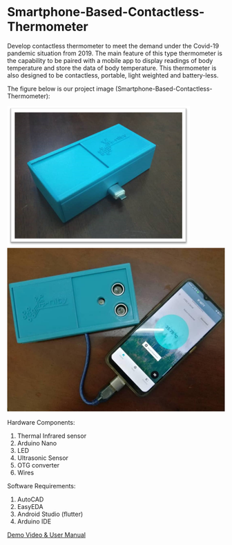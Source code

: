 # Smartphone-Based-Contactless-Thermometer

Develop contactless thermometer to meet the demand under the Covid-19 pandemic situation from 2019. The main feature of this type thermometer is the capability to be paired with a mobile app to display readings of body temperature and store the data of body temperature. This thermometer is also designed to be contactless, portable, light weighted and battery-less. 

The figure below is our project image (Smartphone-Based-Contactless-Thermometer):

![](/images/thermometer.png)                ![](/images/finalproduct.png)

Hardware Components:
1. Thermal Infrared sensor
2. Arduino Nano
3. LED
4. Ultrasonic Sensor
5. OTG converter
6. Wires

Software Requirements:
1. AutoCAD
2. EasyEDA
3. Android Studio (flutter)
4. Arduino IDE

[Demo Video & User Manual](https://www.youtube.com/watch?v=LB4F7s-LmH8&list=PPSV)



